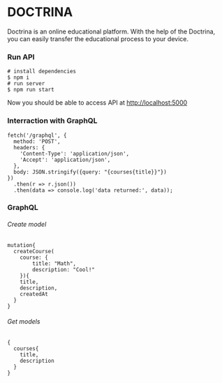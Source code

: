 # DOCTRINA


Doctrina is an online educational platform.
With the help of the Doctrina, you can easily transfer the educational process to your device.

### Run API

```
# install dependencies
$ npm i
# run server
$ npm run start
```

Now you should be able to access API at [http://localhost:5000](http://localhost:5000)

### Interraction with GraphQL

```
fetch('/graphql', {
  method: 'POST',
  headers: {
    'Content-Type': 'application/json',
    'Accept': 'application/json',
  },
  body: JSON.stringify({query: "{courses{title}}"})
})
  .then(r => r.json())
  .then(data => console.log('data returned:', data));
```

### GraphQL

###### Create model
```
mutation{
  createCourse(
    course: {
    	title: "Math",
    	description: "Cool!"
  	}){
    title,
    description,
    createdAt
  }
}
```

###### Get models
```
{
  courses{
    title,
    description
  }
}
```